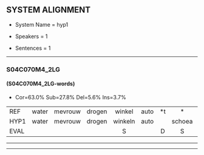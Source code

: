 
## SYSTEM ALIGNMENT

- System Name = hyp1

- Speakers = 1

- Sentences = 1

---

### S04C070M4_2LG

#### (S04C070M4_2LG-words)

- Cor=63.0%	Sub=27.8%	Del=5.6%	Ins=3.7%

|  |  |  |  |  |  |  |  |  |  |  |  |  |  |  |  |  |  |  |  |  |  |  |  |  |  |  |  |  |  |  |  |  |  |  |  |  |  |  |  |  |  |  |  |  |  |  |  |  |  |  |  |  |  |  |
|:--- |:---:|:---:|:---:|:---:|:---:|:---:|:---:|:---:|:---:|:---:|:---:|:---:|:---:|:---:|:---:|:---:|:---:|:---:|:---:|:---:|:---:|:---:|:---:|:---:|:---:|:---:|:---:|:---:|:---:|:---:|:---:|:---:|:---:|:---:|:---:|:---:|:---:|:---:|:---:|:---:|:---:|:---:|:---:|:---:|:---:|:---:|:---:|:---:|:---:|:---:|:---:|:---:|:---:|:---:|
| REF | water | mevrouw | drogen | winkel | auto | *t | * | * | schouders | * | * | verhaal | koning | moeilijk | speelplaats | drinken | * | hoofdpijn | regen | vliegtuig | *t | stoppen | opnieuw | * | gooien | sneeuwen | moeder | * | liedje |  | potlood | fietsbel | vinger |  | dichtbij | meisje | chauffeur | muziek | waarom | * | scheuren | lawaai | * | zwemmen | vuurwerk | appel | cola | kussen | eerste | * | circus | kleuren | voetbal | vlinder |
| HYP1 | water | mevrouw | drogen | winkeln | auto |  | schoea | schoa | schouders | vo | voor | verhaal | koning | moeilijk | speelplaats | drinken |  | hoofdpijn | regen | vliegtuig | we | stoppen | opnieuw | grooien | gooien | sneeuwen | moeder | ja | liedje | potloot | fiets | ben | vinger | uh | dichtbij | meisje | chauffeur | muziek | waarom? | chaua | scheuren | lawaai | z | zummen | vuurwerk | appel | cola | kussen | eerste |  | circus | kleuren | voetbal | vli |
| EVAL |  |  |  | S |  | D | S | S |  | S | S |  |  |  |  |  | D |  |  |  | S |  |  | S |  |  |  | S |  | I | S | S |  | I |  |  |  |  | S | S |  |  | S | S |  |  |  |  |  | D |  |  |  | S |
---

---
